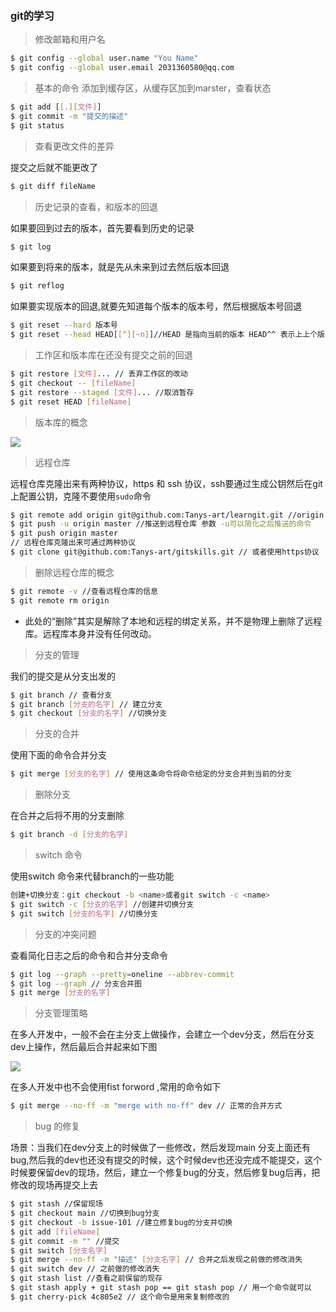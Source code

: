 ### git的学习

> 修改邮箱和用户名

```bash
$ git config --global user.name "You Name"
$ git config --global user.email 2031360580@qq.com
```
> 基本的命令
添加到缓存区，从缓存区加到marster，查看状态
```bash
$ git add [[.][文件]]
$ git commit -m "提交的描述"
$ git status
```
> 查看更改文件的差异

提交之后就不能更改了

```bash
$ git diff fileName
```

> 历史记录的查看，和版本的回退

如果要回到过去的版本，首先要看到历史的记录
```bash
$ git log
```
如果要到将来的版本，就是先从未来到过去然后版本回退
```bash
$ git reflog
```
如果要实现版本的回退,就要先知道每个版本的版本号，然后根据版本号回退
```bash
$ git reset --hard 版本号
$ git reset --head HEAD[[^][~n]]//HEAD 是指向当前的版本 HEAD^^ 表示上上个版本
```
> 工作区和版本库在还没有提交之前的回退
```bash
$ git restore [文件]... // 丢弃工作区的改动
$ git checkout -- [fileName]
$ git restore --staged [文件]... //取消暂存
$ git reset HEAD [fileName]
```
> 版本库的概念

<image src="https://static.liaoxuefeng.com/files/attachments/919020037470528/0">

> 远程仓库

远程仓库克隆出来有两种协议，https 和 ssh 协议，ssh要通过生成公钥然后在git上配置公钥，克隆不要使用```sudo```命令
```bash
$ git remote add origin git@github.com:Tanys-art/learngit.git //origin 建立关联
$ git push -u origin master //推送到远程仓库 参数 -u可以简化之后推送的命令
$ git push origin master
// 远程仓库克隆出来可通过两种协议
$ git clone git@github.com:Tanys-art/gitskills.git // 或者使用https协议
```

> 删除远程仓库的概念

```bash
$ git remote -v //查看远程仓库的信息
$ git remote rm origin
```
+ 此处的“删除”其实是解除了本地和远程的绑定关系，并不是物理上删除了远程库。远程库本身并没有任何改动。

> 分支的管理

我们的提交是从分支出发的
```bash
$ git branch // 查看分支
$ git branch [分支的名字] // 建立分支
$ git checkout [分支的名字] //切换分支
```
> 分支的合并

使用下面的命令合并分支

```bash
$ git merge [分支的名字] // 使用这条命令将命令给定的分支合并到当前的分支
```

> 删除分支

在合并之后将不用的分支删除

```bash
$ git branch -d [分支的名字] 
```

> switch 命令

使用switch 命令来代替branch的一些功能

```bash
创建+切换分支：git checkout -b <name>或者git switch -c <name>
$ git switch -c [分支的名字] //创建并切换分支
$ git switch [分支的名字] //切换分支
```

> 分支的冲突问题

查看简化日志之后的命令和合并分支命令

```bash
$ git log --graph --pretty=oneline --abbrev-commit
$ git log --graph // 分支合并图
$ git merge [分支的名字]
```

> 分支管理策略

在多人开发中，一般不会在主分支上做操作，会建立一个dev分支，然后在分支dev上操作，然后最后合并起来如下图

<image src = "https://static.liaoxuefeng.com/files/attachments/919023260793600/0"></image>

在多人开发中也不会使用fist forword ,常用的命令如下

```bash
$ git merge --no-ff -m "merge with no-ff" dev // 正常的合并方式
```

> bug 的修复

场景：当我们在dev分支上的时候做了一些修改，然后发现main 分支上面还有bug,然后我的dev也还没有提交的时候，这个时候dev也还没完成不能提交，这个时候要保留dev的现场，然后，建立一个修复bug的分支，然后修复bug后再，把修改的现场再提交上去

```bash
$ git stash //保留现场
$ git checkout main //切换到bug分支
$ git checkout -b issue-101 //建立修复bug的分支并切换
$ git add [fileName]
$ git commit -m "" //提交
$ git switch [分支名字] 
$ git merge --no-ff -m "描述" [分支名字] // 合并之后发现之前做的修改消失
$ git switch dev // 之前做的修改消失
$ git stash list //查看之前保留的现存
$ git stash apply + git stash pop == git stash pop // 用一个命令就可以
$ git cherry-pick 4c805e2 // 这个命令是用来复制修改的
```
